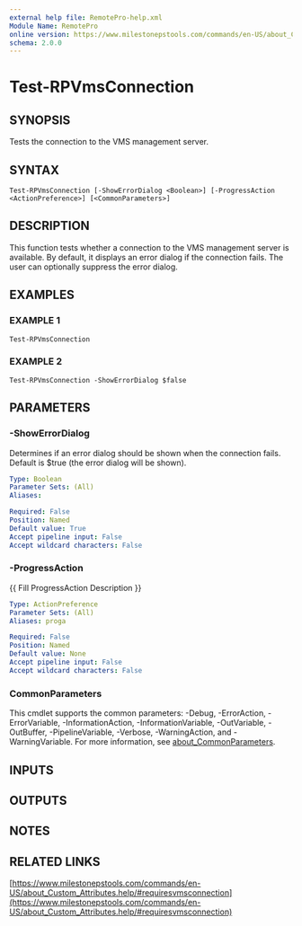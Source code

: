 ```yaml
---
external help file: RemotePro-help.xml
Module Name: RemotePro
online version: https://www.milestonepstools.com/commands/en-US/about_Custom_Attributes.help/#requiresvmsconnection
schema: 2.0.0
---
```


# Test-RPVmsConnection

## SYNOPSIS
Tests the connection to the VMS management server.

## SYNTAX

```
Test-RPVmsConnection [-ShowErrorDialog <Boolean>] [-ProgressAction <ActionPreference>] [<CommonParameters>]
```

## DESCRIPTION
This function tests whether a connection to the VMS management server is
available.
By default, it displays an error dialog if the connection fails.
The user can optionally suppress the error dialog.

## EXAMPLES

### EXAMPLE 1
```
Test-RPVmsConnection
```

### EXAMPLE 2
```
Test-RPVmsConnection -ShowErrorDialog $false
```

## PARAMETERS

### -ShowErrorDialog
Determines if an error dialog should be shown when the connection fails.
Default is $true (the error dialog will be shown).

```yaml
Type: Boolean
Parameter Sets: (All)
Aliases:

Required: False
Position: Named
Default value: True
Accept pipeline input: False
Accept wildcard characters: False
```

### -ProgressAction
{{ Fill ProgressAction Description }}

```yaml
Type: ActionPreference
Parameter Sets: (All)
Aliases: proga

Required: False
Position: Named
Default value: None
Accept pipeline input: False
Accept wildcard characters: False
```

### CommonParameters
This cmdlet supports the common parameters: -Debug, -ErrorAction, -ErrorVariable, -InformationAction, -InformationVariable, -OutVariable, -OutBuffer, -PipelineVariable, -Verbose, -WarningAction, and -WarningVariable. For more information, see [about_CommonParameters](http://go.microsoft.com/fwlink/?LinkID=113216).

## INPUTS

## OUTPUTS

## NOTES

## RELATED LINKS

[https://www.milestonepstools.com/commands/en-US/about_Custom_Attributes.help/#requiresvmsconnection](https://www.milestonepstools.com/commands/en-US/about_Custom_Attributes.help/#requiresvmsconnection)

